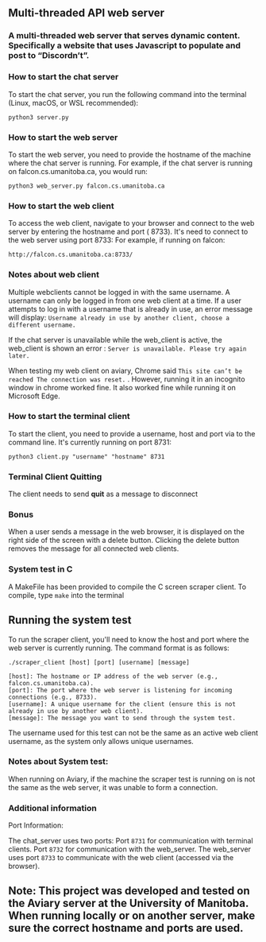 ## Multi-threaded API web server
### A multi-threaded web server that serves dynamic content. Specifically a website that uses Javascript to populate and post to “Discordn’t”.
### How to start the chat server

To start the chat server, you run the following command into the terminal (Linux, macOS, or WSL recommended):

```
python3 server.py
```

### How to start the web server

To start the web server, you need to provide the hostname of the machine where the chat server is running. For example,
if the chat server is running on falcon.cs.umanitoba.ca, you would run:

```
python3 web_server.py falcon.cs.umanitoba.ca
```

### How to start the web client

To access the web client, navigate to your browser and connect to the web server by entering the hostname and port (
8733). It's need to connect to the web
server using port 8733:
For example, if running on falcon:

```
http://falcon.cs.umanitoba.ca:8733/
```

### Notes about web client

Multiple webclients cannot be logged in with the same username. A username can only be logged in from one web client at
a time. If a user attempts to log in with a username that is already in use, an error message will display:
```Username already in use by another client, choose a different username.```

If the chat server is unavailable while the web_client is active, the web_client is shown an error :
```Server is unavailable. Please try again later.```

When testing my web client on aviary, Chrome said ```This site can’t be reached
The connection was reset.``` . However, running it in an incognito window in chrome worked fine. It also worked fine while
running it on Microsoft Edge.

### How to start the terminal client

To start the client, you need to provide a username, host and port via to the command line. It's currently running on
port 8731:

```
python3 client.py "username" "hostname" 8731
```

### Terminal Client Quitting

The client needs to send **quit** as a message to disconnect

### Bonus

When a user sends a message in the web browser, it is displayed on the right side of the screen
with a delete button. Clicking the delete button removes the message for all connected web clients.

### System test in C

A MakeFile has been provided to compile the C screen scraper client. To compile, type
```make``` into the terminal

## Running the system test

To run the scraper client, you'll need to know the host and port where the web server is currently running. The command
format is as follows:

```
./scraper_client [host] [port] [username] [message]

[host]: The hostname or IP address of the web server (e.g., falcon.cs.umanitoba.ca).
[port]: The port where the web server is listening for incoming connections (e.g., 8733).
[username]: A unique username for the client (ensure this is not already in use by another web client).
[message]: The message you want to send through the system test.
```

The username used for this test can not be the same as an active web client username, as the system only allows unique
usernames.

### Notes about System test:

When running on Aviary, if the machine the scraper test is running on is not the same as the web server, it was unable
to form a connection.

### Additional information

Port Information:

The chat_server uses two ports:
Port ```8731``` for communication with terminal clients.
Port ```8732``` for communication with the web_server.
The web_server uses port ```8733``` to communicate with the web client (accessed via the browser).

## Note: This project was developed and tested on the Aviary server at the University of Manitoba. When running locally or on another server, make sure the correct hostname and ports are used.


